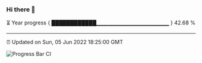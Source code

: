### Hi there 👋

⏳ Year progress { ████████████▁▁▁▁▁▁▁▁▁▁▁▁▁▁▁▁▁▁ } 42.68 %

---

⏰ Updated on Sun, 05 Jun 2022 18:25:00 GMT

![Progress Bar CI](https://github.com/ZhaoGui/ZhaoGui/workflows/Progress%20Bar%20CI/badge.svg)
